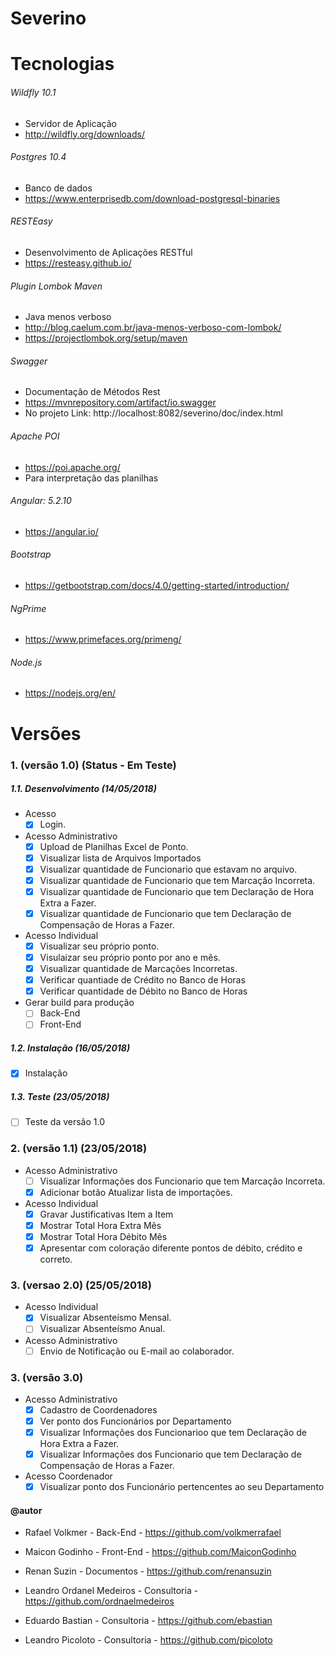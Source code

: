 # Severino

# Tecnologias
###### Wildfly 10.1
* Servidor de Aplicação
* http://wildfly.org/downloads/

###### Postgres 10.4
* Banco de dados
* https://www.enterprisedb.com/download-postgresql-binaries

###### RESTEasy
* Desenvolvimento de Aplicações RESTful
* https://resteasy.github.io/

###### Plugin Lombok Maven
* Java menos verboso
* http://blog.caelum.com.br/java-menos-verboso-com-lombok/
* https://projectlombok.org/setup/maven

###### Swagger
* Documentação de Métodos Rest
* https://mvnrepository.com/artifact/io.swagger
* No projeto Link: http://localhost:8082/severino/doc/index.html

###### Apache POI
* https://poi.apache.org/
* Para interpretação das planilhas

###### Angular: 5.2.10
* https://angular.io/

###### Bootstrap
* https://getbootstrap.com/docs/4.0/getting-started/introduction/

###### NgPrime
* https://www.primefaces.org/primeng/

###### Node.js 
* https://nodejs.org/en/

# Versões
### 1. (versão 1.0) (Status - Em Teste)
##### 1.1. Desenvolvimento (14/05/2018)
* Acesso
  - [x] Login.
* Acesso Administrativo
  - [x] Upload de Planilhas Excel de Ponto.
  - [x] Visualizar lista de Arquivos Importados
  - [x] Visualizar quantidade de Funcionario que estavam no arquivo.
  - [x] Visualizar quantidade de Funcionario que tem Marcação Incorreta.
  - [x] Visualizar quantidade de Funcionario que tem Declaração de Hora Extra a Fazer.
  - [x] Visualizar quantidade de Funcionario que tem Declaração de Compensação de Horas a Fazer.
* Acesso Individual
  - [x] Visualizar seu próprio ponto.
  - [x] Visulaizar seu próprio ponto por ano e mês.
  - [x] Visualizar quantidade de Marcações Incorretas.
  - [x] Verificar quantiade de Crédito no Banco de Horas
  - [x] Verificar quantidade de Débito no Banco de Horas
* Gerar build para produção
  - [ ] Back-End
  - [ ] Front-End
##### 1.2. Instalação (16/05/2018)
  - [x] Instalação 
##### 1.3. Teste (23/05/2018)
  - [ ] Teste da versão 1.0

### 2. (versão 1.1) (23/05/2018)
* Acesso Administrativo 
  - [ ] Visualizar Informações dos Funcionario que tem Marcação Incorreta.
  - [x] Adicionar botão Atualizar lista de importações.
* Acesso Individual
  - [x] Gravar Justificativas Item a Item
  - [x] Mostrar Total Hora Extra Mês
  - [x] Mostrar Total Hora Débito Mês
  - [x] Apresentar com coloração diferente pontos de débito, crédito e correto.
  
### 3. (versao 2.0) (25/05/2018)
* Acesso Individual
  - [x] Visualizar Absenteísmo Mensal.
  - [ ] Visualizar Absenteísmo Anual.
* Acesso Administrativo
  - [ ] Envio de Notificação ou E-mail ao colaborador.
  
### 3. (versão 3.0)
* Acesso Administrativo  
  - [x] Cadastro de Coordenadores
  - [x] Ver ponto dos Funcionários por Departamento
  - [x] Visualizar Informações dos Funcionarioo que tem Declaração de Hora Extra a Fazer.
  - [x] Visualizar Informações dos Funcionario que tem Declaração de Compensação de Horas a Fazer.
* Acesso Coordenador
  - [x] Visualizar ponto dos Funcionário pertencentes ao seu Departamento
  
#### @autor 
* Rafael Volkmer - Back-End - https://github.com/volkmerrafael
* Maicon Godinho - Front-End - https://github.com/MaiconGodinho
* Renan Suzin - Documentos - https://github.com/renansuzin

* Leandro Ordanel Medeiros - Consultoria - https://github.com/ordnaelmedeiros
* Eduardo Bastian - Consultoria - https://github.com/ebastian
* Leandro Picoloto - Consultoria - https://github.com/picoloto
